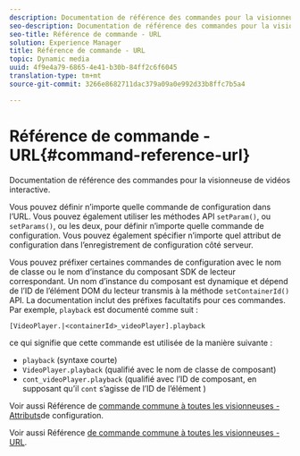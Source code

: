 ```yaml
---
description: Documentation de référence des commandes pour la visionneuse de vidéos interactive.
seo-description: Documentation de référence des commandes pour la visionneuse de vidéos interactive.
seo-title: Référence de commande - URL
solution: Experience Manager
title: Référence de commande - URL
topic: Dynamic media
uuid: 4f9e4a79-6865-4e41-b30b-84ff2c6f6045
translation-type: tm+mt
source-git-commit: 3266e8682711dac379a09a0e992d33b8ffc7b5a4

---
```



# Référence de commande - URL{#command-reference-url}

Documentation de référence des commandes pour la visionneuse de vidéos interactive.

Vous pouvez définir n’importe quelle commande de configuration dans l’URL. Vous pouvez également utiliser les méthodes API `setParam()`, ou `setParams()`, ou les deux, pour définir n’importe quelle commande de configuration. Vous pouvez également spécifier n’importe quel attribut de configuration dans l’enregistrement de configuration côté serveur.

Vous pouvez préfixer certaines commandes de configuration avec le nom de classe ou le nom d’instance du composant SDK de lecteur correspondant. Un nom d’instance du composant est dynamique et dépend de l’ID de l’élément DOM  du lecteur transmis à la méthode `setContainerId()` API. La documentation inclut des préfixes facultatifs pour ces commandes. Par exemple, `playback` est documenté comme suit :

```
[VideoPlayer.|<containerId>_videoPlayer].playback
```

ce qui signifie que cette commande est utilisée de la manière suivante :

* `playback` (syntaxe courte)
* `VideoPlayer.playback` (qualifié avec le nom de classe de composant)
* `cont_videoPlayer.playback` (qualifié avec l’ID de composant, en supposant qu’il `cont` s’agisse de l’ID de l’élément )

Voir aussi Référence de [commande commune à toutes les visionneuses - Attributs](../../../r-html5-viewer-20-cmdref-configattrib/r-html5-viewer-20-cmdref-configattrib.md#concept-850e0f2c49b949deb7cfbfd330d329bd)de configuration.

Voir aussi Référence [de commande commune à toutes les visionneuses - URL](../../../c-html5-viewer-20-cmdref-url/c-html5-viewer-20-cmdref-url.md#concept-9b337f349b7b406b8c33c7ee96b3e226).
